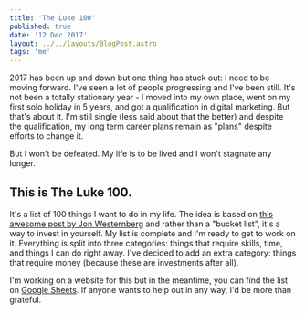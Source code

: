 ```yaml
---
title: 'The Luke 100'
published: true
date: '12 Dec 2017'
layout: ../../layouts/BlogPost.astro
tags: 'me'
---
```


2017 has been up and down but one thing has stuck out: I need to be moving forward. I've seen a lot of people progressing and I've been still. It's not been a totally stationary year - I moved into my own place, went on my first solo holiday in 5 years, and got a qualification in digital marketing. But that's about it. I'm still single (less said about that the better) and despite the qualification, my long term career plans remain as "plans" despite efforts to change it.

But I won't be defeated. My life is to be lived and I won't stagnate any longer.

## This is The Luke 100.

It's a list of 100 things I want to do in my life. The idea is based on [this awesome post by Jon Westernberg](https://observer.com/2016/02/how-to-invest-in-yourself/) and rather than a "bucket list", it's a way to invest in yourself. My list is complete and I'm ready to get to work on it. Everything is split into three categories: things that require skills, time, and things I can do right away. I've decided to add an extra category: things that require money (because these are investments after all).

I'm working on a website for this but in the meantime, you can find the list on [Google Sheets](https://docs.google.com/spreadsheets/d/1PrJ6Xe9bisJD9phiwR1O7hSbZCaIaa9Qs4jh50Fqvj4/edit?usp=sharing). If anyone wants to help out in any way, I'd be more than grateful.